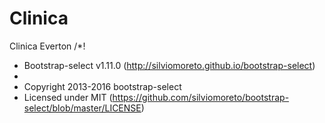 # Clinica
Clinica Everton
/*!
 * Bootstrap-select v1.11.0 (http://silviomoreto.github.io/bootstrap-select)
 *
 * Copyright 2013-2016 bootstrap-select
 * Licensed under MIT (https://github.com/silviomoreto/bootstrap-select/blob/master/LICENSE)
